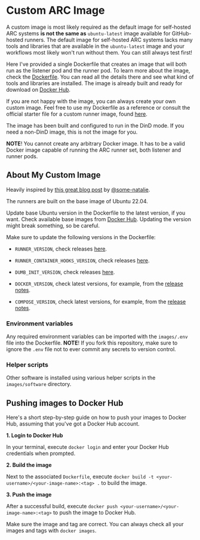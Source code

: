 # Custom ARC Image

A custom image is most likely required as the default image for self-hosted ARC systems **is not the same as** `ubuntu-latest` image available for GitHub-hosted runners. The default image for self-hosted ARC systems lacks many tools and libraries that are available in the `ubuntu-latest` image and your workflows most likely won't run without them. You can still always test first!

Here I've provided a single Dockerfile that creates an image that will both run as the listener pod and the runner pod. To learn more about the image, check the [Dockerfile](./Dockerfile "Dockerfile"). You can read all the details there and see what kind of tools and libraries are installed. The image is already built and ready for download on [Docker Hub](https://hub.docker.com/repository/docker/poser/custom-arc-runner/general "poser/custom-arc-runner | Docker Hub").

If you are not happy with the image, you can always create your own custom image. Feel free to use my Dockerfile as a reference or consult the official starter file for a custom runner image, found [here](https://docs.github.com/en/actions/hosting-your-own-runners/managing-self-hosted-runners-with-actions-runner-controller/about-actions-runner-controller#creating-your-own-runner-image "About Actions Runner Controller - GitHub Docs").

The image has been built and configured to run in the DinD mode. If you need a non-DinD image, this is not the image for you.

**NOTE**! You cannot create any arbitrary Docker image. It has to be a valid Docker image capable of running the ARC runner set, both listener and runner pods.

## About My Custom Image

Heavily inspired by [this great blog post](https://some-natalie.dev/blog/kubernoodles-pt-5/ "Creating custom images for actions-runner-controller | Some Natalie's corner of the internet") by [@some-natalie](https://github.com/some-natalie "some-natalie (Natalie Somersall)").

The runners are built on the base image of Ubuntu 22.04.

Update base Ubuntu version in the Dockerfile to the latest version, if you want. Check available base images from [Docker Hub](https://hub.docker.com/_/ubuntu "ubuntu - Official Image | Docker Hub"). Updating the version might break something, so be careful.

Make sure to update the following versions in the Dockerfile:

- `RUNNER_VERSION`, check releases [here](https://github.com/actions/runner/releases "Releases • actions/runner").

- `RUNNER_CONTAINER_HOOKS_VERSION`, check releases [here](https://github.com/actions/runner-container-hooks/releases "Releases • actions/runner-container-hooks").

- `DUMB_INIT_VERSION`, check releases [here](https://github.com/Yelp/dumb-init/releases "Releases • Yelp/dumb-init").

- `DOCKER_VERSION`, check latest versions, for example, from the [release notes](https://docs.docker.com/tags/release-notes/ "Release notes | Docker Docs").

- `COMPOSE_VERSION`, check latest versions, for example, from the [release notes](https://docs.docker.com/compose/release-notes/ "Release notes | Docker Docs").

### Environment variables

Any required environment variables can be imported with the `images/.env` file into the Dockerfile. **NOTE**! If you fork this repository, make sure to ignore the `.env` file not to ever commit any secrets to version control.

### Helper scripts

Other software is installed using various helper scripts in the `images/software` directory.

## Pushing images to Docker Hub

Here's a short step-by-step guide on how to push your images to Docker Hub, assuming that you've got a Docker Hub account.

**1. Login to Docker Hub**

In your terminal, execute `docker login` and enter your Docker Hub credentials when prompted.

**2. Build the image**

Next to the associated `Dockerfile`, execute `docker build -t <your-username>/<your-image-name>:<tag> .` to build the image.

**3. Push the image**

After a successful build, execute `docker push <your-username>/<your-image-name>:<tag>` to push the image to Docker Hub.

Make sure the image and tag are correct. You can always check all your images and tags with `docker images`.
